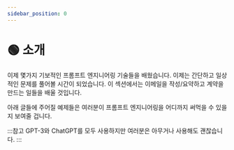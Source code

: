 ```yaml
---
sidebar_position: 0
---
```


# 🟢 소개

이제 몇가지 기보적인 프롬프트 엔지니어링 기술들을 배웠습니다. 이제는 간단하고 일상적인 문제를 풀어볼 시간이 되었습니다. 이 섹션에서는 이메일을 작성/요약하고 계약을 만드는 일들을 배울 것입니다. 

아래 글들에 주어질 예제들은 여러분이 프롬프트 엔지니어링을 어디까지 써먹을 수 있을지 보여줄 겁니다.

:::참고
GPT-3와 ChatGPT를 모두 사용하지만 여러분은 아무거나 사용해도 괜찮습니다.
:::